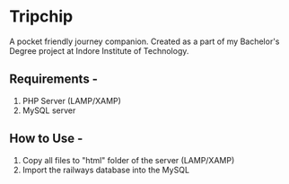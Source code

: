 # Tripchip

A pocket friendly journey companion. Created as a part of my Bachelor's Degree project at Indore Institute of Technology.


## Requirements - 
1. PHP Server (LAMP/XAMP)
2. MySQL server

## How to Use - 
1. Copy all files to "html" folder of the server (LAMP/XAMP)
2. Import the railways database into the MySQL
